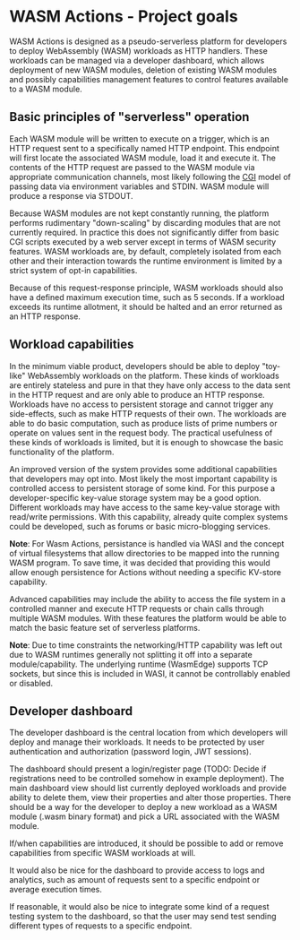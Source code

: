 # WASM Actions - Project goals

WASM Actions is designed as a pseudo-serverless platform for developers to deploy WebAssembly (WASM)
workloads as HTTP handlers. These workloads can be managed via a developer dashboard, which allows 
deployment of new WASM modules, deletion of existing WASM modules and possibly capabilities management
features to control features available to a WASM module.

## Basic principles of "serverless" operation

Each WASM module will be written to execute on a trigger, which is an HTTP request sent to a specifically named
HTTP endpoint. This endpoint will first locate the associated WASM module, load it and execute it. The contents of
the HTTP request are passed to the WASM module via appropriate communication channels, most likely following
the [CGI](https://en.wikipedia.org/wiki/Common_Gateway_Interface) model of passing data via environment variables
and STDIN. WASM module will produce a response via STDOUT.

Because WASM modules are not kept constantly running, the platform performs rudimentary "down-scaling" by
discarding modules that are not currently required. In practice this does not significantly differ from basic CGI
scripts executed by a web server except in terms of WASM security features. WASM workloads are, by default,
completely isolated from each other and their interaction towards the runtime environment is limited by
a strict system of opt-in capabilities.

Because of this request-response principle, WASM workloads should also have a defined maximum execution time,
such as 5 seconds. If a workload exceeds its runtime allotment, it should be halted and an error returned as
an HTTP response.

## Workload capabilities

In the minimum viable product, developers should be able to deploy "toy-like" WebAssembly workloads on the
platform. These kinds of workloads are entirely stateless and pure in that they have only access to the data
sent in the HTTP request and are only able to produce an HTTP response. Workloads have no access to persistent
storage and cannot trigger any side-effects, such as make HTTP requests of their own. The workloads are able
to do basic computation, such as produce lists of prime numbers or operate on values sent in the request
body. The practical usefulness of these kinds of workloads is limited, but it is enough to showcase the basic
functionality of the platform.

An improved version of the system provides some additional capabilities that developers may opt into. Most
likely the most important capability is controlled access to persistent storage of some kind. For this purpose
a developer-specific key-value storage system may be a good option. Different workloads may have access to
the same key-value storage with read/write permissions. With this capability, already quite complex systems
could be developed, such as forums or basic micro-blogging services.

**Note**: For Wasm Actions, persistance is handled via WASI and the concept of virtual filesystems that allow
directories to be mapped into the running WASM program. To save time, it was decided that providing this would
allow enough persistence for Actions without needing a specific KV-store capability.

Advanced capabilities may include the ability to access the file system in a controlled manner and execute
HTTP requests or chain calls through multiple WASM modules. With these features the platform would be able to
match the basic feature set of serverless platforms.

**Note**: Due to time constraints the networking/HTTP capability was left out due to WASM runtimes generally not
splitting it off into a separate module/capability. The underlying runtime (WasmEdge) supports TCP sockets,
but since this is included in WASI, it cannot be controllably enabled or disabled. 

## Developer dashboard

The developer dashboard is the central location from which developers will deploy and manage their workloads.
It needs to be protected by user authentication and authorization (password login, JWT sessions).

The dashboard should present a login/register page (TODO: Decide if registrations need to be controlled somehow
in example deployment). The main dashboard view should list currently deployed workloads and provide ability
to delete them, view their properties and alter those properties. There should be a way for the developer to
deploy a new workload as a WASM module (.wasm binary format) and pick a URL associated with the WASM module.

If/when capabilities are introduced, it should be possible to add or remove capabilities from specific WASM
workloads at will.

It would also be nice for the dashboard to provide access to logs and analytics, such as amount of requests
sent to a specific endpoint or average execution times.

If reasonable, it would also be nice to integrate some kind of a request testing system to the dashboard, so
that the user may send test sending different types of requests to a specific endpoint.
